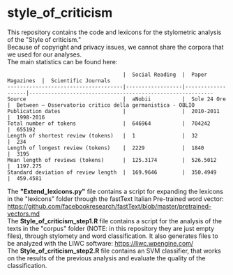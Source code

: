 # style_of_criticism

This repository contains the code and lexicons for the stylometric analysis of the "Style of criticism."<br/>
Because of copyright and privacy issues, we cannot share the corpora that we used for our analyses.<br/>
The main statistics can be found here:<br/>

```
                                     |  Social Reading  |  Paper Magazines  |  Scientific Journals
-------------------------------------|------------------|-------------------|-----------------------------------------------------------
Source                               |  aNobii          |  Sole 24 Ore      |  Between – Osservatorio critico della germanistica - OBLIO
Publication dates                    |                  |  2010-2011        |  1998-2016
Total number of tokens               |  646964          |  704242           |  655192
Length of shortest review (tokens)   |  1               |  32               |  234
Length of longest review (tokens)    |  2229            |  1840             |  3195
Mean length of reviews (tokens)      |  125.3174        |  526.5012         |  1197.275
Standard deviation of review length  |  169.9646        |  350.4949         |  459.4581

```

The <b>"Extend_lexicons.py"</b> file contains a script for expanding the lexicons in the "lexicons" folder through the fastText Italian Pre-trained word vector: https://github.com/facebookresearch/fastText/blob/master/pretrained-vectors.md<br/>
The <b>Style_of_criticism_step1.R</b> file contains a script for the analysis of the texts in the "corpus" folder (NOTE: in this repository they are just empty files), through stylomety and word classification. It also generates files to be analyzed with the LIWC software: https://liwc.wpengine.com/<br/>
The <b>Style_of_criticism_step2.R</b> file contains an SVM classifier, that works on the results of the previous analysis and evaluate the quality of the classification.
